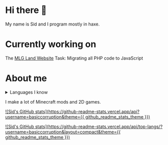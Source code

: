 <!-- github readme stats theme: {{ github_readme_stats_theme }} -->

# Hi there 👋

My name is Sid and I program mostly in haxe.

# Currently working on

The [MLG Land Website](http://mlgland.net)
Task: Migrating all PHP code to JavaScript

# About me

<details>
  <summary>Languages I know</summary>
CSS<br>
C++<br>
Haxe<br>
HTML<br>
Lua<br>
Java<br>
JavaScript
</details>

I make a lot of Minecraft mods and 2D games.

[![Sid's GitHub stats](https://github-readme-stats.vercel.app/api?username=basiccorruption&theme={{ github_readme_stats_theme }})](https://github.com/anuraghazra/github-readme-stats)

[![Sid's GitHub stats](https://github-readme-stats.vercel.app/api/top-langs/?username=basiccorruption&layout=compact&theme={{ github_readme_stats_theme }})](https://github.com/anuraghazra/github-readme-stats)
